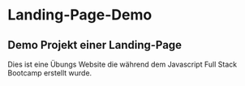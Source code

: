 # Landing-Page-Demo

## Demo Projekt einer Landing-Page

Dies ist eine Übungs Website die während dem Javascript
Full Stack Bootcamp erstellt wurde.


